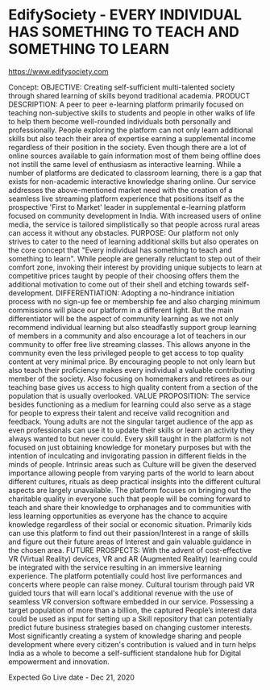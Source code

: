 # EdifySociety - EVERY INDIVIDUAL HAS SOMETHING TO TEACH AND SOMETHING TO LEARN
https://www.edifysociety.com

Concept:
OBJECTIVE:
Creating self-sufficient multi-talented society through shared learning of skills beyond traditional academia.
PRODUCT DESCRIPTION:
A peer to peer e-learning platform primarily focused on teaching non-subjective skills to students and people in other walks of life to help them become well-rounded individuals both personally and professionally. People exploring the platform can not only learn additional skills but also teach their area of expertise earning a supplemental income regardless of their position in the society.
Even though there are a lot of online sources available to gain information most of them being offline does not instill the same level of enthusiasm as interactive learning. While a number of platforms are dedicated to classroom learning, there is a gap that exists for non-academic interactive knowledge sharing online. Our service addresses the above-mentioned market need with the creation of a seamless live streaming platform experience that positions itself as the prospective 'First to Market' leader in supplemental e-learning platform focused on community development in India. With increased users of online media, the service is tailored simplistically so that people across rural areas can access it without any obstacles.
PURPOSE:
Our platform not only strives to cater to the need of learning additional skills but also operates on the core concept that "Every individual has something to teach and something to learn". While people are generally reluctant to step out of their comfort zone, invoking their interest by providing unique subjects to learn at competitive prices taught by people of their choosing offers them the additional motivation to come out of their shell and etching towards self-development.
DIFFERENTIATION:
Adopting a no-hindrance initiation process with no sign-up fee or membership fee and also charging minimum commissions will place our platform in a different light. But the main differentiator will be the aspect of community learning as we not only recommend individual learning but also steadfastly support group learning of members in a community and also encourage a lot of teachers in our community to offer free live streaming classes. This allows anyone in the community even the less privileged people to get access to top quality content at very minimal price. By encouraging people to not only learn but also teach their proficiency makes every individual a valuable contributing member of the society. Also focusing on homemakers and retirees as our teaching base gives us access to high quality content from a section of the population that is usually overlooked.
VALUE PROPOSITION:
The service besides functioning as a medium for learning could also serve as a stage for people to express their talent and receive valid recognition and feedback. Young adults are not the singular target audience of the app as even professionals can use it to update their skills or learn an activity they always wanted to but never could. Every skill taught in the platform is not focused on just obtaining knowledge
for monetary purposes but with the intention of inculcating and invigorating passion in different fields in the minds of people.
Intrinsic areas such as Culture will be given the deserved importance allowing people from varying parts of the world to learn about different cultures, rituals as deep practical insights into the different cultural aspects are largely unavailable. The platform focuses on bringing out the charitable quality in everyone such that people will be coming forward to teach and share their knowledge to orphanages and to communities with less learning opportunities as everyone has the chance to acquire knowledge regardless of their social or economic situation.
Primarily kids can use this platform to find out their passion/Interest in a range of skills and figure out their future areas of Interest and gain valuable guidance in the chosen area.
FUTURE PROSPECTS:
With the advent of cost-effective VR (Virtual Reality) devices, VR and AR (Augmented Reality) learning could be integrated with the service resulting in an immersive learning experience. The platform potentially could host live performances and concerts where people can raise money. Cultural tourism through paid VR guided tours that will earn local's additional revenue with the use of seamless VR conversion software embedded in our service. Possessing a target population of more than a billion, the captured People’s interest data could be used as input for setting up a Skill repository that can potentially predict future business strategies based on changing customer interests. Most significantly creating a system of knowledge sharing and people development where every citizen's contribution is valued and in turn helps India as a whole to become a self-sufficient standalone hub for Digital empowerment and innovation.

Expected Go Live date - Dec 21, 2020
